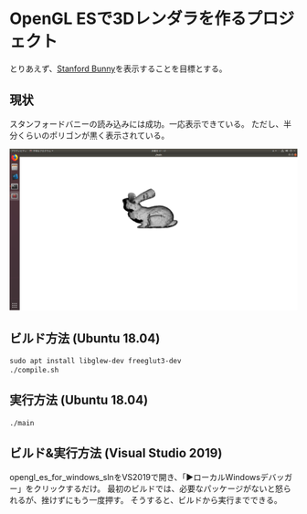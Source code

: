# OpenGL ESで3Dレンダラを作るプロジェクト

とりあえず、[Stanford Bunny](https://ja.wikipedia.org/wiki/%E3%82%B9%E3%82%BF%E3%83%B3%E3%83%95%E3%82%A9%E3%83%BC%E3%83%89%E3%83%90%E3%83%8B%E3%83%BC)を表示することを目標とする。

## 現状
スタンフォードバニーの読み込みには成功。一応表示できている。
ただし、半分くらいのポリゴンが黒く表示されている。

![result](result.png)

## ビルド方法 (Ubuntu 18.04)
```
sudo apt install libglew-dev freeglut3-dev
./compile.sh
```

## 実行方法 (Ubuntu 18.04)
```
./main
```

## ビルド&実行方法 (Visual Studio 2019)
opengl_es_for_windows_slnをVS2019で開き、「▶ローカルWindowsデバッガー」をクリックするだけ。
最初のビルドでは、必要なパッケージがないと怒られるが、挫けずにもう一度押す。
そうすると、ビルドから実行までできる。